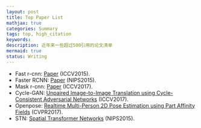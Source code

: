 ```yaml
---
layout: post
title: Top Paper List
mathjax: true
categories: Summary
tags: top, high_citation
keywords: 
description: 近年来一些超过500引用的论文清单
mermaid: true
status: Writing
---
```


* Fast r-cnn: [Paper](https://www.cv-foundation.org/openaccess/content_iccv_2015/papers/Girshick_Fast_R-CNN_ICCV_2015_paper.pdf) (ICCV2015). 
* Faster RCNN: [Paper](http://papers.nips.cc/paper/5638-faster-r-cnn-towards-real-time-object-detection-with-region-proposal-networks.pdf) (NIPS2015). 
* Mask r-cnn: [Paper](https://arxiv.org/pdf/1703.06870.pdf%20http://arxiv.org/abs/1703.06870.pdf) (ICCV2017). 
* Cycle-GAN: [Unpaired Image-to-Image Translation using Cycle-Consistent Adversarial Networks](http://openaccess.thecvf.com/content_ICCV_2017/papers/Zhu_Unpaired_Image-To-Image_Translation_ICCV_2017_paper.pdf) (ICCV2017). 
* Openpose: [Realtime Multi-Person 2D Pose Estimation using Part Affinity Fields](http://openaccess.thecvf.com/content_cvpr_2017/papers/Cao_Realtime_Multi-Person_2D_CVPR_2017_paper.pdf) (CVPR2017). 
* STN: [Spatial Transformer Networks](http://papers.nips.cc/paper/5854-spatial-transformer-networks.pdf) (NIPS2015). 
